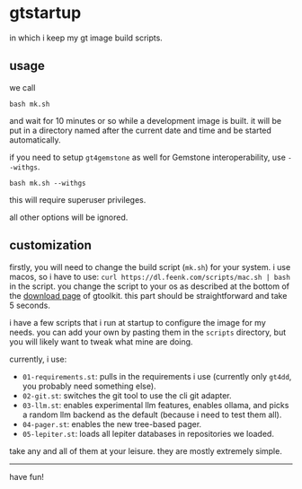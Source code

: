# gtstartup

in which i keep my gt image build scripts.

## usage

we call

```
bash mk.sh
```

and wait for 10 minutes or so while a development image is built. it will
be put in a directory named after the current date and time and be started
automatically.

if you need to setup `gt4gemstone` as well for Gemstone interoperability,
use `--withgs`.

```
bash mk.sh --withgs
```

this will require superuser privileges.

all other options will be ignored.

## customization

firstly, you will need to change the build script (`mk.sh`) for your system.
i use macos, so i have to use: `curl https://dl.feenk.com/scripts/mac.sh | bash`
in the script. you change the script to your os as described at the bottom
of the [download page](https://gtoolkit.com/download/) of gtoolkit. this
part should be straightforward and take 5 seconds.

i have a few scripts that i run at startup to configure the image for my
needs. you can add your own by pasting them in the `scripts` directory,
but you will likely want to tweak what mine are doing.

currently, i use:
- `01-requirements.st`: pulls in the requirements i use (currently only `gt4dd`,
  you probably need something else).
- `02-git.st`: switches the git tool to use the cli git adapter.
- `03-llm.st`: enables experimental llm features, enables ollama, and picks
  a random llm backend as the default (because i need to test them all).
- `04-pager.st`: enables the new tree-based pager.
- `05-lepiter.st`: loads all lepiter databases in repositories we loaded.

take any and all of them at your leisure. they are mostly extremely simple.

<hr/>

have fun!
